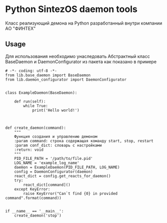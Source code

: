 Python SintezOS daemon tools
=============================

Класс реализующий демона на Python разработанный внутри компании АO "ФИНТЕХ"

Usage
------

Для использования необходимо унаследовать Абстрактный класс BaseDaemon и 
DaemonConfigurator из пакета как показано в примере 

    # -*- coding: utf-8 -*-    
    from lib.base_daemon import BaseDaemon
    from lib.daemon_configurator import DaemonConfigurator
    
    
    class ExampleDaemon(BaseDaemon):
    
        def run(self):
            while True:
                print('Hello world!')
    
    
    
    def create_daemon(command):
        """
        Функция создания и управлению демоном
        :param command: строка содержащая команду start, stop, restart
        :param conf_dict: словарь с настройками
        :return: void
        """
        PID_FILE_PATH = '/path/to/file.pid'
        LOG_NAME = 'example_log_name'
        daemon = ExampleDaemon(PID_FILE_PATH, LOG_NAME)
        config = DaemonConfigurator(daemon)
        react_dict = config.get_reacts_for_daemon()
        try:
            react_dict[command]()
        except KeyError:
            raise KeyError("Can`t find {0} in provided command".format(command))
    
    
    if __name__ == '__main__':
        create_daemon('stop')